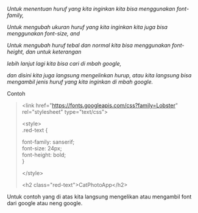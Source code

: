 _Untuk menentuan huruf yang kita inginkan kita bisa menggunakan font-family,_

_Untuk mengubah ukuran huruf yang kita inginkan kita juga bisa menggunakan font-size, and_

_Untuk mengubah huruf tebal dan normal kita bisa menggunakan font-height, dan untuk keterangan_

_lebih lanjut lagi kita bisa cari di mbah google,_

_dan disini kita juga langsung mengelinkan hurup, atau kita langsung bisa mengambil jenis huruf yang kita inginkan di mbah google._

Contoh 

> &lt;link href="https://fonts.googleapis.com/css?family=Lobster" rel="stylesheet" type="text/css"&gt;
>
> &lt;style&gt;  
> .red-text { 
>
> font-family: sanserif;  
> font-size: 24px;  
> font-height: bold;  
> }
>
> &lt;/style&gt;
>
> &lt;h2 class="red-text"&gt;CatPhotoApp&lt;/h2&gt;

Untuk contoh yang di atas kita langsung mengelikan atau mengambil font dari google atau neng google.

